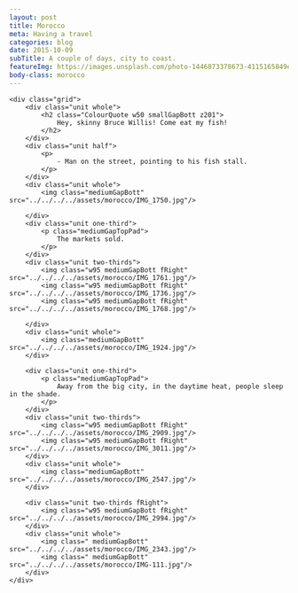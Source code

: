 ```yaml
---
layout: post
title: Morocco
meta: Having a travel
categories: blog
date: 2015-10-09 
subTitle: A couple of days, city to coast.
featureImg: https://images.unsplash.com/photo-1446873378673-4115165849e1?ixlib=rb-0.3.5&q=80&fm=jpg&crop=entropy&w=1080&fit=max&s=a2eb8991d719f130341c45917504305e
body-class: morocco 
---
```


<div class="wider"> 

	<div class="grid">
		<div class="unit whole">
			<h2 class="ColourQuote w50 smallGapBott z201">
				Hey, skinny Bruce Willis! Come eat my fish!
			</h2>
		</div>
		<div class="unit half">	
			<p>
				- Man on the street, pointing to his fish stall.
			</p>
		</div>
		<div class="unit whole">
			<img class="mediumGapBott" src="../../../../assets/morocco/IMG_1750.jpg"/>
			
		</div>
		<div class="unit one-third">
			<p class="mediumGapTopPad">
				The markets sold.
			</p>		
		</div>		
		<div class="unit two-thirds">
			<img class="w95 mediumGapBott fRight" src="../../../../assets/morocco/IMG_1761.jpg"/>
			<img class="w95 mediumGapBott fRight" src="../../../../assets/morocco/IMG_1736.jpg"/>
			<img class="w95 mediumGapBott fRight" src="../../../../assets/morocco/IMG_1768.jpg"/>
			
		</div>			
		<div class="unit whole">
			<img class="mediumGapBott" src="../../../../assets/morocco/IMG_1924.jpg"/>
		</div>

		<div class="unit one-third">
			<p class="mediumGapTopPad">
				Away from the big city, in the daytime heat, people sleep in the shade.
			</p>		
		</div>		
		<div class="unit two-thirds">
			<img class="w95 mediumGapBott fRight" src="../../../../assets/morocco/IMG_2909.jpg"/>
			<img class="w95 mediumGapBott fRight" src="../../../../assets/morocco/IMG_3011.jpg"/>
		</div>	
		<div class="unit whole">
			<img class="mediumGapBott" src="../../../../assets/morocco/IMG_2547.jpg"/>
		</div>

		<div class="unit two-thirds fRight">
			<img class="w95 mediumGapBott fRight" src="../../../../assets/morocco/IMG_2994.jpg"/>
		</div>	
		<div class="unit whole">
			<img class=" mediumGapBott" src="../../../../assets/morocco/IMG_2343.jpg"/>
			<img class=" mediumGapBott" src="../../../../assets/morocco/IMG-111.jpg"/>		
		</div>
	</div>

</div>

